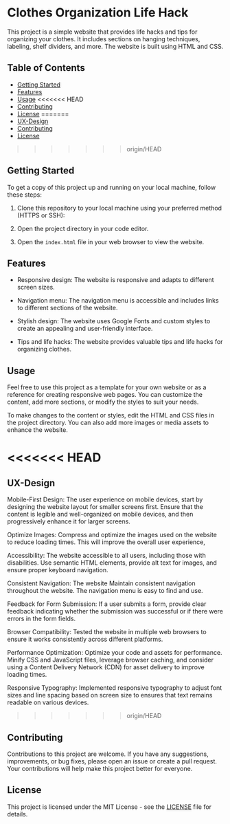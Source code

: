 # Clothes Organization Life Hack

This project is a simple website that provides life hacks and tips for organizing your clothes. It includes sections on hanging techniques, labeling, shelf dividers, and more. The website is built using HTML and CSS.

## Table of Contents

- [Getting Started](#getting-started)
- [Features](#features)
- [Usage](#usage)
<<<<<<< HEAD
- [Contributing](#contributing)
- [License](#license)
=======
- [UX-Design](#ux-design)
- [Contributing](#contributing)
- [License](#license)
  
>>>>>>> origin/HEAD

## Getting Started

To get a copy of this project up and running on your local machine, follow these steps:

1. Clone this repository to your local machine using your preferred method (HTTPS or SSH):


2. Open the project directory in your code editor.

3. Open the `index.html` file in your web browser to view the website.

## Features

- Responsive design: The website is responsive and adapts to different screen sizes.

- Navigation menu: The navigation menu is accessible and includes links to different sections of the website.

- Stylish design: The website uses Google Fonts and custom styles to create an appealing and user-friendly interface.

- Tips and life hacks: The website provides valuable tips and life hacks for organizing clothes.

## Usage

Feel free to use this project as a template for your own website or as a reference for creating responsive web pages. You can customize the content, add more sections, or modify the styles to suit your needs.

To make changes to the content or styles, edit the HTML and CSS files in the project directory. You can also add more images or media assets to enhance the website.

<<<<<<< HEAD
=======
 ## UX-Design 
 Mobile-First Design: The user experience on mobile devices, start by designing the website layout for smaller screens first. Ensure that the content is legible and well-organized on mobile devices, and then progressively enhance it for larger screens.

Optimize Images: Compress and optimize the images used on the website to reduce loading times. This will improve the overall user experience, 

Accessibility: The website accessible to all users, including those with disabilities. Use semantic HTML elements, provide alt text for images, and ensure proper keyboard navigation.

Consistent Navigation: The website Maintain consistent navigation throughout the website. The navigation menu is easy to find and use. 

Feedback for Form Submission: If a user submits a form, provide clear feedback indicating whether the submission was successful or if there were errors in the form fields. 

Browser Compatibility: Tested the website in multiple web browsers to ensure it works consistently across different platforms. 

Performance Optimization: Optimize your code and assets for performance. Minify CSS and JavaScript files, leverage browser caching, and consider using a Content Delivery Network (CDN) for asset delivery to improve loading times.

Responsive Typography: Implemented responsive typography to adjust font sizes and line spacing based on screen size to ensures that text remains readable on various devices.


>>>>>>> origin/HEAD
## Contributing

Contributions to this project are welcome. If you have any suggestions, improvements, or bug fixes, please open an issue or create a pull request. Your contributions will help make this project better for everyone.

## License

This project is licensed under the MIT License - see the [LICENSE](LICENSE) file for details.
